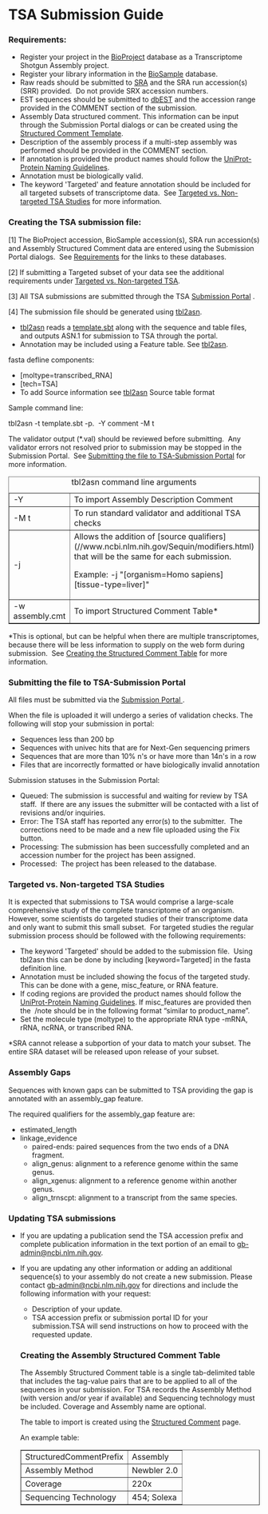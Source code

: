 
# TSA Submission Guide

### Requirements:

*   Register your project in the [BioProject](https://submit.ncbi.nlm.nih.gov/subs/bioproject/) database as a Transcriptome Shotgun Assembly project.
*   Register your library information in the [BioSample](https://submit.ncbi.nlm.nih.gov/subs/biosample) database.
*   Raw reads should be submitted to [SRA](https://trace.ncbi.nlm.nih.gov/Traces/sra/sra.cgi) and the SRA run accession(s) (SRR) provided.  Do not provide SRX accession numbers.
*   EST sequences should be submitted to [dbEST](//www.ncbi.nlm.nih.gov/dbEST/index.html) and the accession range provided in the COMMENT section of the submission.
*   Assembly Data structured comment. This information can be input through the Submission Portal dialogs or can be created using the [Structured Comment Template](https://submit.ncbi.nlm.nih.gov/structcomment/nongenomes/).
*   Description of the assembly process if a multi-step assembly was performed should be provided in the COMMENT section.
*   If annotation is provided the product names should follow the [UniProt-Protein Naming Guidelines](//www.uniprot.org/docs/nameprot).
*   Annotation must be biologically valid.
*   The keyword 'Targeted' and feature annotation should be included for all targeted subsets of transcriptome data.  See [Targeted vs. Non-targeted TSA Studies](#target) for more information.

### Creating the TSA submission file:

[1] The BioProject accession, BioSample accession(s), SRA run accession(s) and Assembly Structured Comment data are entered using the Submission Portal dialogs.  See [Requirements](#RQ) for the links to these databases.

[2] If submitting a Targeted subset of your data see the additional requirements under [Targeted vs. Non-targeted TSA](#target).

[3] All TSA submissions are submitted through the TSA [Submission Portal](#SP) .

[4] The submission file should be generated using [tbl2asn](/~/tbl2asn2).

*   [tbl2asn](/~/tbl2asn2) reads a [template.sbt](//www.ncbi.nlm.nih.gov/WebSub/template.cgi) along with the sequence and table files, and outputs ASN.1 for submission to TSA through the portal.
*   Annotation may be included using a Feature table. See [tbl2asn](/~/tbl2asn2).

fasta defline components:

*   [moltype=transcribed_RNA]
*   [tech=TSA]
*   To add Source information see [tbl2asn](/~/tbl2asn2) Source table format 

Sample command line:

tbl2asn -t template.sbt -p.  -Y comment -M t

The validator output (*.val) should be reviewed before submitting.  Any validator errors not resolved prior to submission may be stopped in the Submission Portal.  See [Submitting the file to TSA-Submission Portal](#SP) for more information.

<table border="1" cellpadding="0" cellspacing="0"><caption>tbl2asn command line arguments</caption>

<tbody>

<tr>

<td>-Y</td>

<td>To import Assembly Description Comment</td>

</tr>

<tr>

<td>-M t</td>

<td>To run standard validator and additional TSA checks</td>

</tr>

<tr>

<td>-j</td>

<td>Allows the addition of [source qualifiers](//www.ncbi.nlm.nih.gov/Sequin/modifiers.html) that will be the same for each submission.

Example: -j "[organism=Homo sapiens] [tissue-type=liver]"

</td>

</tr>

<tr>

<td>-w assembly.cmt</td>

<td>To import Structured Comment Table*</td>

</tr>

</tbody>

</table>

*This is optional, but can be helpful when there are multiple transcriptomes, because there will be less information to supply on the web form during submission.  See [Creating the Structured Comment Table](#strcomm) for more information.

### Submitting the file to TSA-Submission Portal

All files must be submitted via the [<u>Submission Portal</u> ](https://submit.ncbi.nlm.nih.gov/subs/tsa/).

When the file is uploaded it will undergo a series of validation checks. The following will stop your submission in portal:

*   Sequences less than 200 bp
*   Sequences with univec hits that are for Next-Gen sequencing primers
*   Sequences that are more than 10% n's or have more than 14n's in a row
*   Files that are incorrectly formatted or have biologically invalid annotation

Submission statuses in the Submission Portal:

*   Queued: The submission is successful and waiting for review by TSA staff.  If there are any issues the submitter will be contacted with a list of revisions and/or inquiries.
*   Error: The TSA staff has reported any error(s) to the submitter.  The corrections need to be made and a new file uploaded using the Fix button.
*   Processing: The submission has been successfully completed and an accession number for the project has been assigned.
*   Processed:  The project has been released to the database.

### Targeted vs. Non-targeted TSA Studies

It is expected that submissions to TSA would comprise a large-scale comprehensive study of the complete transcriptome of an organism.  However, some scientists do targeted studies of their transcriptome data and only want to submit this small subset.  For targeted studies the regular submission process should be followed with the following requirements:

*   The keyword 'Targeted' should be added to the submission file.  Using tbl2asn this can be done by including [keyword=Targeted] in the fasta definition line. 
*   Annotation must be included showing the focus of the targeted study. This can be done with a gene, misc_feature, or RNA feature.
*   If coding regions are provided the product names should follow the [UniProt-Protein Naming Guidelines](//www.uniprot.org/docs/nameprot). If misc_features are provided then the  /note should be in the following format “similar to product_name”.
*   Set the molecule type (moltype) to the appropriate RNA type -mRNA, rRNA, ncRNA, or transcribed RNA.

*SRA cannot release a subportion of your data to match your subset. The entire SRA dataset will be released upon release of your subset.­­­­­­­­­­

### Assembly Gaps

Sequences with known gaps can be submitted to TSA providing the gap is annotated with an assembly_gap feature.

The required qualifiers for the assembly_gap feature are:

*   estimated_length
*   linkage_evidence
    *   paired-ends: paired sequences from the two ends of a DNA fragment.
    *   align_genus: alignment to a reference genome within the same genus.
    *   align_xgenus: alignment to a reference genome within another genus.
    *   align_trnscpt: alignment to a transcript from the same species.

### Updating TSA submissions

*   If you are updating a publication send the TSA accession prefix and complete publication information in the text portion of an email to gb-admin@ncbi.nlm.nih.gov.
*   If you are updating any other information or adding an additional sequence(s) to your assembly do not create a new submission. Please contact gb-admin@ncbi.nlm.nih.gov for directions and include the following information with your request:
    *   Description of your update.
    *   TSA accession prefix or submission portal ID for your submission.TSA will send instructions on how to proceed with the requested update.

    ### Creating the Assembly Structured Comment Table

    The Assembly Structured Comment table is a single tab-delimited table that includes the tag-value pairs that are to be applied to all of the sequences in your submission. For TSA records the Assembly Method (with version and/or year if available) and Sequencing technology must be included. Coverage and Assembly name are optional.

    The table to import is created using the [Structured Comment](https://submit.ncbi.nlm.nih.gov/structcomment/nongenomes/) page.

    An example table:

    <table border="1" cellpadding="0" cellspacing="0">

    <tbody>

    <tr>

    <td>StructuredCommentPrefix</td>

    <td>Assembly</td>

    </tr>

    <tr>

    <td>Assembly Method</td>

    <td>Newbler 2.0</td>

    </tr>

    <tr>

    <td>Coverage</td>

    <td>220x</td>

    </tr>

    <tr>

    <td>Sequencing Technology</td>

    <td>454; Solexa</td>

    </tr>

    </tbody>

    </table>





